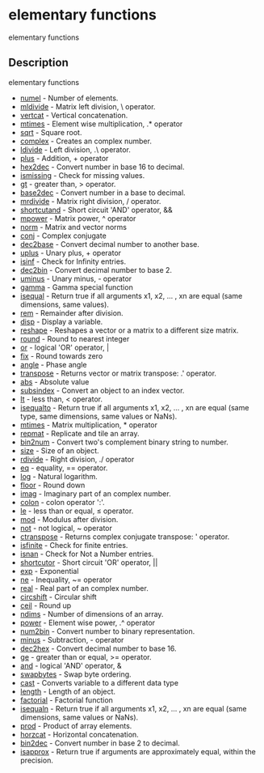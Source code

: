 

# elementary functions

elementary functions

## Description
elementary functions


* [numel](numel.md) - Number of elements.
* [mldivide](mldivide.md) - Matrix left division, \ operator.
* [vertcat](vertcat.md) - Vertical concatenation.
* [mtimes](times.md) - Element wise multiplication, .* operator
* [sqrt](sqrt.md) - Square root.
* [complex](complex.md) - Creates an complex number.
* [ldivide](ldivide.md) - Left division, .\ operator.
* [plus](plus.md) - Addition, + operator
* [hex2dec](hex2dec.md) - Convert number in base 16 to decimal.
* [ismissing](ismissing.md) - Check for missing values.
* [gt](gt.md) - greater than, > operator.
* [base2dec](base2dec.md) - Convert number in a base to decimal.
* [mrdivide](mrdivide.md) - Matrix right division, / operator.
* [shortcutand](shortcutand.md) - Short circuit 'AND' operator, &&
* [mpower](mpower.md) - Matrix power, ^ operator
* [norm](norm.md) - Matrix and vector norms
* [conj](conj.md) - Complex conjugate
* [dec2base](dec2base.md) - Convert decimal number to another base.
* [uplus](uplus.md) - Unary plus, + operator
* [isinf](isinf.md) - Check for Infinity entries.
* [dec2bin](dec2bin.md) - Convert decimal number to base 2.
* [uminus](uminus.md) - Unary minus, - operator
* [gamma](gamma.md) - Gamma special function
* [isequal](isequal.md) - Return true if all arguments x1, x2, ... , xn are equal (same dimensions, same values).
* [rem](rem.md) - Remainder after division.
* [disp](disp.md) - Display a variable.
* [reshape](reshape.md) - Reshapes a vector or a matrix to a different size matrix.
* [round](round.md) - Round to nearest integer
* [or](or.md) - logical 'OR' operator, |
* [fix](fix.md) - Round towards zero
* [angle](angle.md) - Phase angle
* [transpose](transpose.md) - Returns vector or matrix transpose: .' operator.
* [abs](abs.md) - Absolute value
* [subsindex](subsindex.md) - Convert an object to an index vector.
* [lt](lt.md) - less than, < operator.
* [isequalto](isequalto.md) - Return true if all arguments x1, x2, ... , xn are equal (same type, same dimensions, same values or NaNs).
* [mtimes](mtimes.md) - Matrix multiplication, * operator
* [repmat](repmat.md) - Replicate and tile an array.
* [bin2num](bin2num.md) - Convert two's complement binary string to number.
* [size](size.md) - Size of an object.
* [rdivide](rdivide.md) - Right division, ./ operator
* [eq](eq.md) - equality, == operator.
* [log](log.md) - Natural logarithm.
* [floor](floor.md) - Round down
* [imag](imag.md) - Imaginary part of an complex number.
* [colon](colon.md) - colon operator ':'.
* [le](le.md) - less than or equal, ≤ operator.
* [mod](mod.md) - Modulus after division.
* [not](not.md) - not logical, ~ operator
* [ctranspose](ctranspose.md) - Returns complex conjugate transpose: ' operator.
* [isfinite](isfinite.md) - Check for finite entries.
* [isnan](isnan.md) - Check for Not a Number entries.
* [shortcutor](shortcutor.md) - Short circuit 'OR' operator, ||
* [exp](exp.md) - Exponential
* [ne](ne.md) - Inequality, ~= operator
* [real](real.md) - Real part of an complex number.
* [circshift](circshift.md) - Circular shift
* [ceil](ceil.md) - Round up
* [ndims](ndims.md) - Number of dimensions of an array.
* [power](power.md) - Element wise power, .^ operator
* [num2bin](num2bin.md) - Convert number to binary representation.
* [minus](minus.md) - Subtraction, - operator
* [dec2hex](dec2hex.md) - Convert decimal number to base 16.
* [ge](ge.md) - greater than or equal, >= operator.
* [and](and.md) - logical 'AND' operator, &
* [swapbytes](swapbytes.md) - Swap byte ordering.
* [cast](cast.md) - Converts variable to a different data type
* [length](length.md) - Length of an object.
* [factorial](factorial.md) - Factorial function
* [isequaln](isequaln.md) - Return true if all arguments x1, x2, ... , xn are equal (same dimensions, same values or NaNs).
* [prod](prod.md) - Product of array elements.
* [horzcat](horzcat.md) - Horizontal concatenation.
* [bin2dec](bin2dec.md) - Convert number in base 2 to decimal.
* [isapprox](isapprox.md) - Return true if arguments are approximately equal, within the precision.



